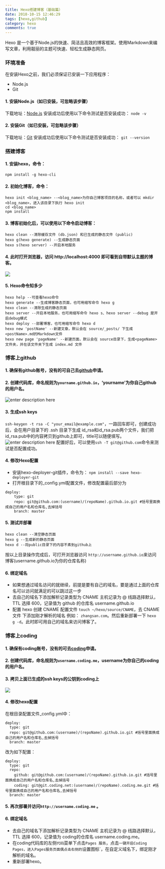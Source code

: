 ```yaml
---
title: Hexo搭建博客（基础篇）
date: 2018-10-15 12:46:29
tags: [hexo,github]
category: hexo
comments: true
---
```

Hexo 是一个基于Node.js的快速、简洁且高效的博客框架。使用Markdown来编写文章，利用靓丽的主题可快速、轻松生成静态网页。
<!-- more -->

### 环境准备
在安装Hexo之前，我们必须保证已安装一下应用程序：
* Node.js
* Git
#### 1. 安装Node.js（如已安装，可忽略该步骤）
下载地址：[Node.js](https://nodejs.org/en/download/)
安装成功后使用以下命令测试是否安装成功：
`node -v`
#### 2. 安装Git（如已安装，可忽略该步骤）
下载地址：[Git](https://git-scm.com/downloads) 
安装成功后使用以下命令测试是否安装成功：
`git --version`

### 搭建博客
#### 1. 安装hexo，命令：
`npm install -g hexo-cli`
#### 2. 初始化博客，命令：
```
hexo init <blog_name> --<blog_name>为你自己博客项目的名称，或者可以 mkdir <blog_name>，进入该目录下执行 hexo init
cd <blog_name>
npm install
```
#### 3. 博客初始化后，可以使用以下命令启动博客：
```
hexo clean --清除缓存文件 (db.json) 和已生成的静态文件 (public)
hexo g(hexo generate) --生成静态页面 
hexo s(hexo server) --开启本地服务
```
#### 4. 此时打开浏览器，访问 http://localhost:4000 即可看到自带默认主题的博客。
![](http://pgnau40bx.bkt.clouddn.com/%E5%88%9D%E5%A7%8B%E5%8D%9A%E5%AE%A2.jpeg)

#### 5. Hexo命令知多少
```
hexo help --可查看hexo命令
hexo generate --生成博客静态页面，也可用缩写命令 hexo g
hexo clean --清除生成的静态页面
hexo server --开启本地服务，也可用缩写命令 hexo s、hexo server --debug 是开启debug模式
hexo deploy --部署博客，也可用缩写命令 hexo d
hexo new 'postName' --新建文章，默认会在 source/_posts/ 下生成<postName>.md的Markdown文件
hexo new page 'pageName' --新建页面，默认会在 source目录下，生成<pageName>文件夹，并在该文件夹下生成 index.md 文件
```

### 博客上github
#### 1. 确保有github账号，没有的可自己去[github](https://github.com)申请。
#### 2. 创建代码库，命名规则为`yourname.github.io`，‘yourname’为你自己github的用户名。
![enter description here](http://pgnau40bx.bkt.clouddn.com/github%E5%88%9B%E5%BB%BA%E4%BB%A3%E7%A0%81%E5%BA%93.jpeg)
#### 3. 生成ssh keys
`ssh-keygen -t rsa -C "your_email@example.com"`，一路回车即可，创建成功后，会在用户目录下的 .ssh 目录下生成 id_rsa和id_rsa.pub两个文件，我们把id_rsa.pub中的内容拷贝到github上即可，title可以随便填写。
![enter description here](http://pgnau40bx.bkt.clouddn.com/github%E9%85%8D%E7%BD%AEssh_key.jpeg)
配置好后，可以使用`ssh -T git@github.com`命令来测试是否配置成功。
#### 4. 修改Hexo配置
* 安装hexo-deployer-git插件，命令为：
`npm install --save hexo-deployer-git`
* 打开根目录下的_config.yml配置文件，修改配置最后部分为
```
deploy:
    type: git
    repo: git@github.com:(username)/(repoName).github.io.git #括号里面换成自己的用户名和仓库名,去掉括号
    branch: master
```
#### 5. 测试并部署
```
hexo clean --清空静态页面
hexo g --生成新的静态页面
hexo d --将public目录下的内容不素到github上
```
按以上目录操作完成后，可打开浏览器访问 `http://username.github.io`来访问博客(username.github.io为你的仓库名称)
#### 6. 绑定域名
* 如果想通过域名访问的就继续，前提是要有自己的域名，要是通过上面的仓库名可以访问就满足的可以跳过这一步
* 去自己的域名下添加解析记录类型为 CNAME 主机记录为 @ 线路选择默认，TTL 选择 600，记录值为 github 的仓库名 username.github.io
* 配置 hexo
创建 CNAME 配置文件 `touch ~/hexo/source/CNAME`，去 CNAME 文件 下添加刚才解析的域名 例如： `zhangsan.com`。然后重新部署一下 `hexo g -d`。此时即可用自己的域名来访问博客了。

### 博客上coding
#### 1. 确保有coding账号，没有的可去[coding](https://coding.net)申请。
#### 2. 创建代码库，命名规则为`username.coding.me`，username为你自己的coding的用户名。
#### 3. 拷贝上面已生成的ssh keys的公钥到coding上
![](http://pgnau40bx.bkt.clouddn.com/coding%E9%85%8D%E7%BD%AE%E5%85%AC%E9%92%A5.png)
#### 4. 修改hexo配置
在根目录配置文件_config.yml中：
```
deploy:
  type: git
  repo: git@github.com:(username)/(repoName).github.io.git #括号里面换成自己的用户名和仓库名,去掉括号
  branch: master
```
改为如下配置：
```
deploy:
  type: git
  repo: 
	github: git@github.com:(username)/(repoName).github.io.git #括号里面换成自己的用户名和仓库名,去掉括号
	coding: git@git.coding.net:(username)/(repoName).coding.me.git #括号里面换成自己的用户名和仓库名,去掉括号
  branch: master
```
#### 5. 再次部署并访问`http://username.coding.me` 。
#### 6. 绑定域名
* 去自己的域名下添加解析记录类型为 CNAME 主机记录为 @ 线路选择默认，TTL 选择 600，记录值为 coding的仓库名 username.coding.me。
* 在coding代码库的左侧`代码`菜单下点击`Pages 服务`，点击`一键开启Coding Pages，进入Pages服务页面偶点击右侧的`设置图标`，在自定义域名下，绑定刚才解析的域名。
* 重新部署hexo。

